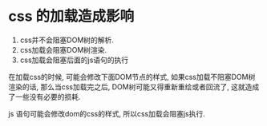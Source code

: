 <!--
Created: Mon Aug 26 2019 15:22:55 GMT+0800 (China Standard Time)
Modified: Mon Aug 26 2019 15:22:55 GMT+0800 (China Standard Time)
-->
# css 的加载造成影响

1. css并不会阻塞DOM树的解析.
2. css加载会阻塞DOM树渲染.
3. css加载会阻塞后面的js语句的执行

在加载css的时候, 可能会修改下面DOM节点的样式, 如果css加载不阻塞DOM树渲染的话, 那么当css加载完之后, DOM树可能又得重新重绘或者回流了, 这就造成了一些没有必要的损耗.

js 语句可能会修改dom的css的样式, 所以css加载会阻塞js执行.

